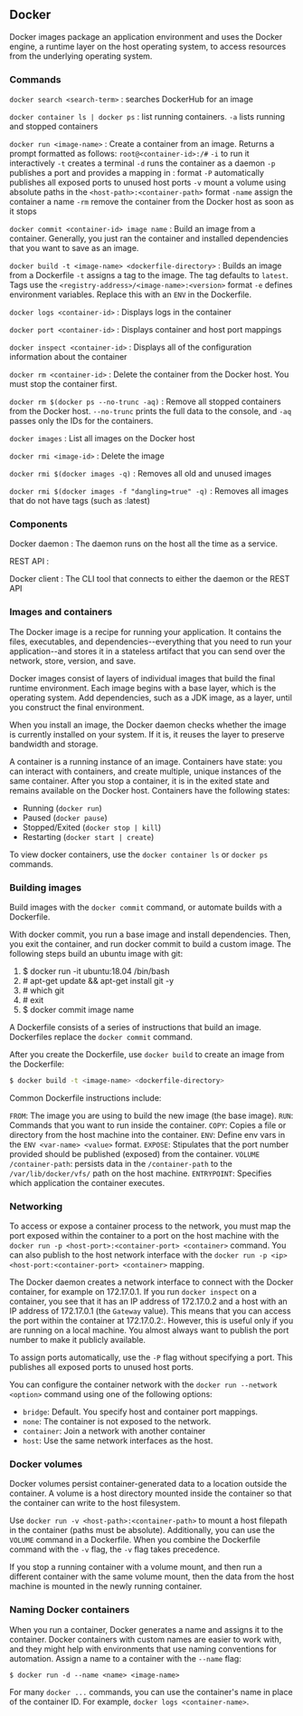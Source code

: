 ## Docker

Docker images package an application environment and uses the Docker engine, a runtime layer on the host operating system, to access resources from the underlying operating system.

### Commands

`docker search <search-term>`
: searches DockerHub for an image

`docker container ls | docker ps`
: list running containers.
  `-a` lists running and stopped containers

`docker run <image-name>`
: Create a container from an image. Returns a prompt formatted as follows: `root@<container-id>:/#`
  `-i` to run it interactively
  `-t` creates a terminal
  `-d` runs the container as a daemon
  `-p` publishes a port and provides a mapping in <host-port>:<container-port> format
  `-P` automatically publishes all exposed ports to unused host ports
  `-v` mount a volume using absolute paths in the `<host-path>:<container-path>` format
  `-name` assign the container a name
  `-rm` remove the container from the Docker host as soon as it stops

`docker commit <container-id> image name`
: Build an image from a container. Generally, you just ran the container and installed dependencies that you want to save as an image.

`docker build -t <image-name> <dockerfile-directory>`
: Builds an image from a Dockerfile
  `-t` assigns a tag to the image. The tag defaults to `latest`. Tags use the `<registry-address>/<image-name>:<version>` format
  `-e` defines environment variables. Replace this with an `ENV` in the Dockerfile.

`docker logs <container-id>`
: Displays logs in the container

`docker port <container-id>`
: Displays container and host port mappings

`docker inspect <container-id>`
: Displays all of the configuration information about the container

`docker rm <container-id>`
: Delete the container from the Docker host. You must stop the container first.

`docker rm $(docker ps --no-trunc -aq)`
: Remove all stopped containers from the Docker host. `--no-trunc` prints the full data to the console, and `-aq` passes only the IDs for the containers.

`docker images`
: List all images on the Docker host

`docker rmi <image-id>`
: Delete the image

`docker rmi $(docker images -q)`
: Removes all old and unused images

`docker rmi $(docker images -f "dangling=true" -q)`
: Removes all images that do not have tags (such as :latest)


### Components

Docker daemon
: The daemon runs on the host all the time as a service.

REST API
: 

Docker client
: The CLI tool that connects to either the daemon or the REST API

### Images and containers

The Docker image is a recipe for running your application. It contains the files, executables, and dependencies--everything that you need to run your application--and stores it in a stateless artifact that you can send over the network, store, version, and save.

Docker images consist of layers of individual images that build the final runtime environment. Each image begins with a base layer, which is the operating system. Add dependencies, such as a JDK image, as a layer, until you construct the final environment.

When you install an image, the Docker daemon checks whether the image is currently installed on your system. If it is, it reuses the layer to preserve bandwidth and storage.

A container is a running instance of an image. Containers have state: you can interact with containers, and create multiple, unique instances of the same container. After you stop a container, it is in the exited state and remains available on the Docker host. Containers have the following states:
- Running (`docker run`)
- Paused (`docker pause`)
- Stopped/Exited (`docker stop | kill`)
- Restarting (`docker start | create`)

To view docker containers, use the `docker container ls` or `docker ps` commands.

### Building images

Build images with the `docker commit` command, or automate builds with a Dockerfile.

With docker commit, you run a base image and install dependencies. Then, you exit the container, and run docker commit <digest> <image-name> to build a custom image. The following steps build an ubuntu image with git:

1. $ docker run -it ubuntu:18.04 /bin/bash
2. \# apt-get update && apt-get install git -y
3. \# which git
4. \# exit
5. $ docker commit <container-id> image name

A Dockerfile consists of a series of instructions that build an image. Dockerfiles replace the `docker commit` command.

After you create the Dockerfile, use `docker build` to create an image from the Dockerfile:

``` bash
$ docker build -t <image-name> <dockerfile-directory>
```

Common Dockerfile instructions include:

`FROM`: The image you are using to build the new image (the base image).
`RUN`: Commands that you want to run inside the container.
`COPY`: Copies a file or directory from the host machine into the container.
`ENV`: Define env vars in the `ENV <var-name> <value>` format.
`EXPOSE`: Stipulates that the port number provided should be published (exposed) from the container.
`VOLUME /container-path`: persists data in the `/container-path` to the `/var/lib/docker/vfs/` path on the host machine.
`ENTRYPOINT`: Specifies which application the container executes.

### Networking

To access or expose a container process to the network, you must map the port exposed within the container to a port on the host machine with the `docker run -p <host-port>:<container-port> <container>` command. You can also publish to the host network interface with the `docker run -p <ip><host-port:<container-port> <container>` mapping.

The Docker daemon creates a network interface to connect with the Docker container, for example on 172.17.0.1. If you run `docker inspect` on a container, you see that it has an IP address of 172.17.0.2 and a host with an IP address of 172.17.0.1 (the `Gateway` value). This means that you can access the port within the container at 172.17.0.2:<port>. However, this is useful only if you are running on a local machine. You almost always want to publish the port number to make it publicly available.

To assign ports automatically, use the `-P` flag without specifying a port. This publishes all exposed ports to unused host ports.

You can configure the container network with the `docker run --network <option>` command using one of the following options:
- `bridge`: Default. You specify host and container port mappings.
- `none`: The container is not exposed to the network.
- `container`: Join a network with another container
- `host`: Use the same network interfaces as the host.

### Docker volumes

Docker volumes persist container-generated data to a location outside the container. A volume is a host directory mounted inside the container so that the container can write to the host filesystem.

Use `docker run -v <host-path>:<container-path>` to mount a host filepath in the container (paths must be absolute). Additionally, you can use the `VOLUME` command in a Dockerfile. When you combine the Dockerfile command with the `-v` flag, the `-v` flag takes precedence.

If you stop a running container with a volume mount, and then run a different container with the same volume mount, then the data from the host machine is mounted in the newly running container.

### Naming Docker containers

When you run a container, Docker generates a name and assigns it to the container. Docker containers with custom names are easier to work with, and they might help with environments that use naming conventions for automation. Assign a name to a container with the `--name` flag:

`$ docker run -d --name <name> <image-name>`

For many `docker ...` commands, you can use the container's name in place of the container ID. For example, `docker logs <container-name>`.